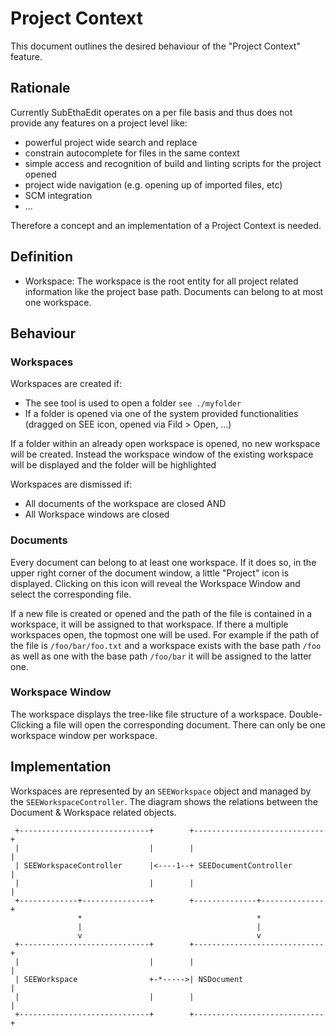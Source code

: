 # Project Context

This document outlines the desired behaviour of the "Project Context" feature.

## Rationale

Currently SubEthaEdit operates on a per file basis and thus does not provide any features on a project level like:

- powerful project wide search and replace 
- constrain autocomplete for files in the same context
- simple access and recognition of build and linting scripts for the project opened
- project wide navigation (e.g. opening up of imported files, etc)
- SCM integration
- ...

Therefore a concept and an implementation of a Project Context is needed.

## Definition

- Workspace: The workspace is the root entity for all project related information like the project base path. Documents can belong to at most one workspace. 

## Behaviour

### Workspaces

Workspaces are created if:

- The see tool is used to open a folder `see ./myfolder`
- If a folder is opened via one of the system provided functionalities (dragged on SEE icon, opened via Fild > Open, ...)

If a folder within an already open workspace is opened, no new workspace will be created. Instead the workspace window of the existing workspace will be displayed and the folder will be highlighted

Workspaces are dismissed if:
- All documents of the workspace are closed AND
- All Workspace windows are closed


### Documents

Every document can belong to at least one workspace. If it does so, in the upper right corner of the document window, a little "Project" icon is displayed. Clicking on this icon will reveal the Workspace Window and select the corresponding file.

If a new file is created or opened and the path of the file is contained in a workspace, it will be assigned to that workspace. If there a multiple workspaces open, the topmost one will be used. For example if the path of the file is `/foo/bar/foo.txt` and a workspace exists with the base path `/foo` as well as one with the base path `/foo/bar` it will be assigned to the latter one.

### Workspace Window

The workspace displays the tree-like file structure of a workspace. Double-Clicking a file will open the corresponding document. There can only be one workspace window per workspace. 

## Implementation
Workspaces are represented by an `SEEWorkspace` object and managed by the `SEEWorkspaceController`. The diagram shows the relations between the Document & Workspace related objects.

```
 +-----------------------------+        +-----------------------------+
 |                             |        |                             |
 | SEEWorkspaceController      |<----1--+ SEEDocumentController       |
 |                             |        |                             |
 +-------------+---------------+        +--------------+--------------+
               *                                       *
               |                                       |
               v                                       v
 +-----------------------------+        +-----------------------------+
 |                             |        |                             |
 | SEEWorkspace                +-*----->| NSDocument                  |
 |                             |        |                             |
 +-----------------------------+        +-----------------------------+
 ```


